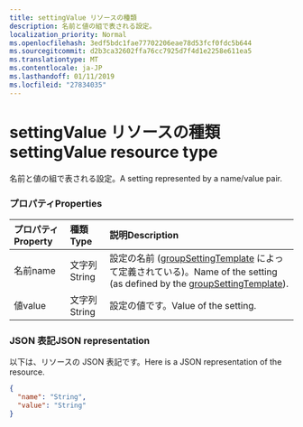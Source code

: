 ```yaml
---
title: settingValue リソースの種類
description: 名前と値の組で表される設定。
localization_priority: Normal
ms.openlocfilehash: 3edf5bdc1fae77702206eae78d53fcf0fdc5b644
ms.sourcegitcommit: d2b3ca32602ffa76cc7925d7f4d1e2258e611ea5
ms.translationtype: MT
ms.contentlocale: ja-JP
ms.lasthandoff: 01/11/2019
ms.locfileid: "27834035"
---
```

# <a name="settingvalue-resource-type"></a><span data-ttu-id="5af6f-103">settingValue リソースの種類</span><span class="sxs-lookup"><span data-stu-id="5af6f-103">settingValue resource type</span></span>

<span data-ttu-id="5af6f-104">名前と値の組で表される設定。</span><span class="sxs-lookup"><span data-stu-id="5af6f-104">A setting represented by a name/value pair.</span></span>

### <a name="properties"></a><span data-ttu-id="5af6f-105">プロパティ</span><span class="sxs-lookup"><span data-stu-id="5af6f-105">Properties</span></span>

| <span data-ttu-id="5af6f-106">プロパティ</span><span class="sxs-lookup"><span data-stu-id="5af6f-106">Property</span></span> | <span data-ttu-id="5af6f-107">種類</span><span class="sxs-lookup"><span data-stu-id="5af6f-107">Type</span></span> | <span data-ttu-id="5af6f-108">説明</span><span class="sxs-lookup"><span data-stu-id="5af6f-108">Description</span></span> |
|:---------------|:--------|:----------|
|<span data-ttu-id="5af6f-109">名前</span><span class="sxs-lookup"><span data-stu-id="5af6f-109">name</span></span>|<span data-ttu-id="5af6f-110">文字列</span><span class="sxs-lookup"><span data-stu-id="5af6f-110">String</span></span>| <span data-ttu-id="5af6f-111">設定の名前 ([groupSettingTemplate](groupsettingtemplate.md) によって定義されている)。</span><span class="sxs-lookup"><span data-stu-id="5af6f-111">Name of the setting (as defined by the [groupSettingTemplate](groupsettingtemplate.md)).</span></span> |
|<span data-ttu-id="5af6f-112">値</span><span class="sxs-lookup"><span data-stu-id="5af6f-112">value</span></span>|<span data-ttu-id="5af6f-113">文字列</span><span class="sxs-lookup"><span data-stu-id="5af6f-113">String</span></span>| <span data-ttu-id="5af6f-114">設定の値です。</span><span class="sxs-lookup"><span data-stu-id="5af6f-114">Value of the setting.</span></span> |

### <a name="json-representation"></a><span data-ttu-id="5af6f-115">JSON 表記</span><span class="sxs-lookup"><span data-stu-id="5af6f-115">JSON representation</span></span>

<span data-ttu-id="5af6f-116">以下は、リソースの JSON 表記です。</span><span class="sxs-lookup"><span data-stu-id="5af6f-116">Here is a JSON representation of the resource.</span></span>

<!-- {
  "blockType": "resource",
  "optionalProperties": [

  ],
  "@odata.type": "microsoft.graph.settingValue"
}-->

```json
{
  "name": "String",
  "value": "String"
}

```


<!-- uuid: 8fcb5dbc-d5aa-4681-8e31-b001d5168d79
2015-10-25 14:57:30 UTC -->
<!-- {
  "type": "#page.annotation",
  "description": "settingValue resource",
  "keywords": "",
  "section": "documentation",
  "tocPath": ""
}-->
